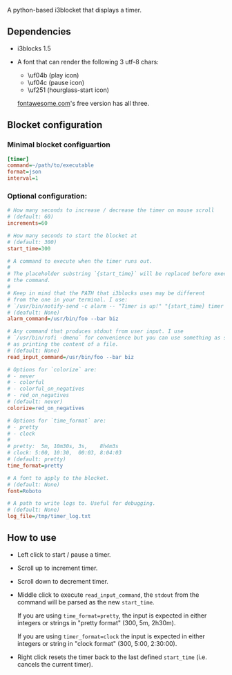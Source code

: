 A python-based i3blocket that displays a timer.

## Dependencies

* i3blocks 1.5

* A font that can render the following 3 utf-8 chars:
  * \uf04b (play icon)
  * \uf04c (pause icon)
  * \uf251 (hourglass-start icon)
  
  [fontawesome.com](https://fontawesome.com)'s free version has all three.

## Blocket configuration

### Minimal blocket configuartion

```ini
[timer]
command=~/path/to/executable
format=json
interval=1
```

### Optional configuration:

```ini
# How many seconds to increase / decrease the timer on mouse scroll
# (default: 60)
increments=60

# How many seconds to start the blocket at
# (default: 300)
start_time=300

# A command to execute when the timer runs out.
#
# The placeholder substring `{start_time}` will be replaced before executing
# the command.
# 
# Keep in mind that the PATH that i3blocks uses may be different 
# from the one in your terminal. I use: 
# `/usr/bin/notify-send -c alarm -- "Timer is up!" "{start_time} timer is up!"`
# (deafult: None)
alarm_command=/usr/bin/foo --bar biz

# Any command that produces stdout from user input. I use
# `/usr/bin/rofi -dmenu` for convenience but you can use something as simple
# as printing the content of a file.
# (default: None)
read_input_command=/usr/bin/foo --bar biz

# Options for `colorize` are:
# - never
# - colorful
# - colorful_on_negatives
# - red_on_negatives
# (default: never)
colorize=red_on_negatives

# Options for `time_format` are:
# - pretty
# - clock
#
# pretty:  5m, 10m30s, 3s,    8h4m3s
# clock: 5:00, 10:30,  00:03, 8:04:03
# (default: pretty)
time_format=pretty

# A font to apply to the blocket.
# (default: None)
font=Roboto

# A path to write logs to. Useful for debugging.
# (default: None)
log_file=/tmp/timer_log.txt
```

## How to use

* Left click to start / pause a timer.

* Scroll up to increment timer.

* Scroll down to decrement timer.

* Middle click to execute `read_input_command`, the `stdout` from the command
  will be parsed as the new `start_time`.

  If you are using `time_format=pretty`, the input is expected in either 
  integers or strings in "pretty format" (300, 5m, 2h30m).

  If you are using `timer_format=clock` the input is expected in either integers 
  or string in "clock format" (300, 5:00, 2:30:00).

* Right click resets the timer back to the last defined `start_time` (i.e. 
  cancels the current timer).

